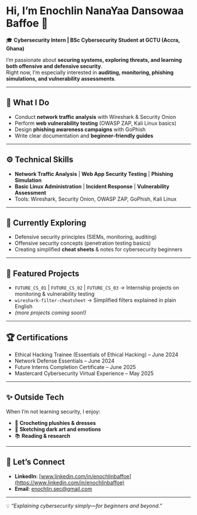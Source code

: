 # Hi, I’m Enochlin NanaYaa Dansowaa Baffoe 👋  

🎓 **Cybersecurity Intern | BSc Cybersecurity Student at GCTU (Accra, Ghana)**  

I’m passionate about **securing systems, exploring threats, and learning both offensive and defensive security**.  
Right now, I’m especially interested in **auditing, monitoring, phishing simulations, and vulnerability assessments**.  

---

## 🔐 What I Do
- Conduct **network traffic analysis** with Wireshark & Security Onion  
- Perform **web vulnerability testing** (OWASP ZAP, Kali Linux basics)  
- Design **phishing awareness campaigns** with GoPhish  
- Write clear documentation and **beginner-friendly guides**  

---

## ⚙️ Technical Skills
- **Network Traffic Analysis** | **Web App Security Testing** | **Phishing Simulation**  
- **Basic Linux Administration** | **Incident Response** | **Vulnerability Assessment**  
- Tools: Wireshark, Security Onion, OWASP ZAP, GoPhish, Kali Linux  

---

## 🌱 Currently Exploring
- Defensive security principles (SIEMs, monitoring, auditing)  
- Offensive security concepts (penetration testing basics)  
- Creating simplified **cheat sheets** & notes for cybersecurity beginners  

---

## 📌 Featured Projects
- `FUTURE_CS_01` | `FUTURE_CS_02` | `FUTURE_CS_03` → Internship projects on monitoring & vulnerability testing  
- `wireshark-filter-cheatsheet` → Simplified filters explained in plain English  
- *(more projects coming soon!)*  

---

## 🏆 Certifications
- Ethical Hacking Trainee (Essentials of Ethical Hacking) – June 2024  
- Network Defense Essentials – June 2024  
- Future Interns Completion Certificate – June 2025  
- Mastercard Cybersecurity Virtual Experience – May 2025  

---

## ✨ Outside Tech
When I’m not learning security, I enjoy:  
- 🧶 **Crocheting plushies & dresses**  
- 🎨 **Sketching dark art and emotions**  
- 📚 **Reading & research**  

---

## 🤝 Let’s Connect
- **LinkedIn**: [www.linkedin.com/in/enochlinbaffoe](https://www.linkedin.com/in/enochlinbaffoe)  
- **Email**: enochlin.sec@gmail.com  

---

💡 *“Explaining cybersecurity simply—for beginners and beyond.”*  
